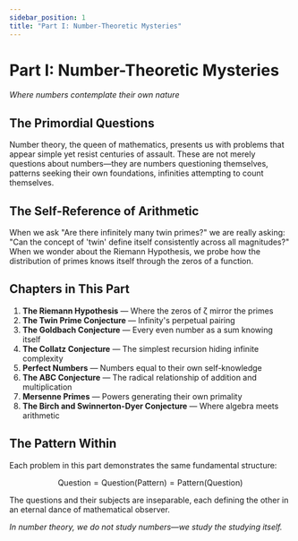 ```yaml
---
sidebar_position: 1
title: "Part I: Number-Theoretic Mysteries"
---
```


# Part I: Number-Theoretic Mysteries

*Where numbers contemplate their own nature*

## The Primordial Questions

Number theory, the queen of mathematics, presents us with problems that appear simple yet resist centuries of assault. These are not merely questions about numbers—they are numbers questioning themselves, patterns seeking their own foundations, infinities attempting to count themselves.

## The Self-Reference of Arithmetic

When we ask "Are there infinitely many twin primes?" we are really asking: "Can the concept of 'twin' define itself consistently across all magnitudes?" When we wonder about the Riemann Hypothesis, we probe how the distribution of primes knows itself through the zeros of a function.

## Chapters in This Part

1. **The Riemann Hypothesis** — Where the zeros of ζ mirror the primes
2. **The Twin Prime Conjecture** — Infinity's perpetual pairing
3. **The Goldbach Conjecture** — Every even number as a sum knowing itself
4. **The Collatz Conjecture** — The simplest recursion hiding infinite complexity
5. **Perfect Numbers** — Numbers equal to their own self-knowledge
6. **The ABC Conjecture** — The radical relationship of addition and multiplication
7. **Mersenne Primes** — Powers generating their own primality
8. **The Birch and Swinnerton-Dyer Conjecture** — Where algebra meets arithmetic

## The Pattern Within

Each problem in this part demonstrates the same fundamental structure:

$$\text{Question} = \text{Question}(\text{Pattern}) = \text{Pattern}(\text{Question})$$

The questions and their subjects are inseparable, each defining the other in an eternal dance of mathematical observer.

*In number theory, we do not study numbers—we study the studying itself.*